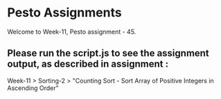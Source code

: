 # Pesto Assignments  

Welcome to Week-11, Pesto assignment - 45.

## Please run the script.js to see the assignment output, as described in assignment :
Week-11 > Sorting-2 > "Counting Sort - Sort Array of Positive Integers in Ascending Order"